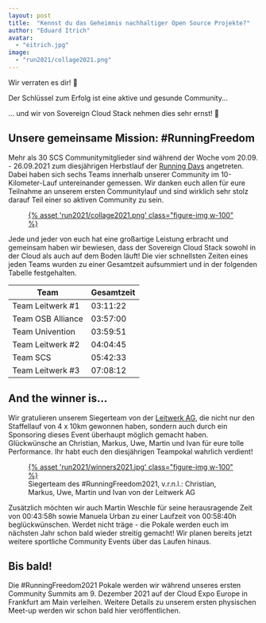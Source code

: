 ```yaml
---
layout: post
title:  "Kennst du das Geheimnis nachhaltiger Open Source Projekte?"
author: "Eduard Itrich"
avatar: 
  - "eitrich.jpg"
image: 
  - "run2021/collage2021.png"
---
```


Wir verraten es dir! 🤫

Der Schlüssel zum Erfolg ist eine aktive und gesunde Community...

... und wir von Sovereign Cloud Stack nehmen dies sehr ernst! 👟

## Unsere gemeinsame Mission: #RunningFreedom

Mehr als 30 SCS Communitymitglieder sind während der Woche vom 20.09. - 26.09.2021 zum diesjährigen Herbstlauf der [Running Days](https://laufcampus-runningdays.com/en/) angetreten. Dabei haben sich sechs Teams innerhalb unserer Community im 10-Kilometer-Lauf untereinander gemessen. Wir danken euch allen für eure Teilnahme an unserem ersten Communitylauf und sind wirklich sehr stolz darauf Teil einer so aktiven Community zu sein. 

<figure class="figure mx-auto d-block w-75">
  <a href="{{ assets["run2021/collage2021.png"].digest_path }}">
    {% asset 'run2021/collage2021.png' class="figure-img w-100" %}
  </a>
</figure>

Jede und jeder von euch hat eine großartige Leistung erbracht und gemeinsam haben wir bewiesen, dass der Sovereign Cloud Stack sowohl in der Cloud als auch auf dem Boden läuft! Die vier schnellsten Zeiten eines jeden Teams wurden zu einer Gesamtzeit aufsummiert und in der folgenden Tabelle festgehalten.

<div class="table-responsive mb-3" markdown="1">

| Team              | Gesamtzeit  |
|-------------------|----------|
| Team Leitwerk #1  | 03:11:22 |
| Team OSB Alliance | 03:57:00 |
| Team Univention   | 03:59:51 |
| Team Leitwerk #2  | 04:04:45 |
| Team SCS          | 05:42:33 |
| Team Leitwerk #3  | 07:08:12 |

</div>

## And the winner is...

Wir gratulieren unserem Siegerteam von der [Leitwerk AG](leitwerk.de), die nicht nur den Staffellauf von 4 x 10km gewonnen haben, sondern auch durch ein Sponsoring dieses Event überhaupt möglich gemacht haben. Glückwünsche an Christian, Markus, Uwe, Martin und Ivan für eure tolle Performance. Ihr habt euch den diesjährigen Teampokal wahrlich verdient! 

<figure class="figure mx-auto d-block w-75">
  <a href="{{ assets["run2021/winners2021.jpg"].digest_path }}">
    {% asset 'run2021/winners2021.jpg' class="figure-img w-100" %}
  </a>
  <figcaption class="figure-caption">
    Siegerteam des #RunningFreedom2021, v.r.n.l.: Christian, Markus, Uwe, Martin und Ivan von der Leitwerk AG
  </figcaption>
</figure>

Zusätzlich möchten wir auch Martin Weschle für seine herausragende Zeit von 00:43:58h sowie Manuela Urban zu einer Laufzeit von 00:58:40h beglückwünschen. Werdet nicht träge - die Pokale werden euch im nächsten Jahr schon bald wieder streitig gemacht! Wir planen bereits jetzt weitere sportliche Community Events über das Laufen hinaus.

## Bis bald!

Die #RunningFreedom2021 Pokale werden wir während unseres ersten Community Summits am 9. Dezember 2021 auf der Cloud Expo Europe in Frankfurt am Main verleihen. Weitere Details zu unserem ersten physischen Meet-up werden wir schon bald hier veröffentlichen.